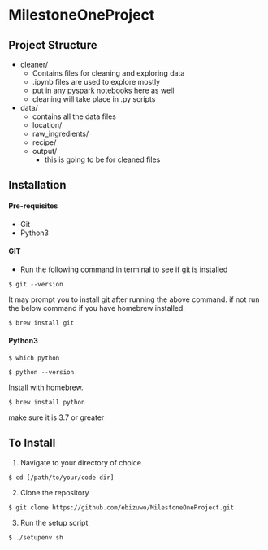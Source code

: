 # MilestoneOneProject

## Project Structure

* cleaner/
    * Contains files for cleaning and exploring data
    * .ipynb files are used to explore mostly
    * put in any pyspark notebooks here as well
    * cleaning will take place in .py scripts 
* data/
    * contains all the data files
    * location/
    * raw_ingredients/
    * recipe/
    * output/
        * this is going to be for cleaned files

## Installation

#### Pre-requisites

* Git
* Python3

#### GIT
* Run the following command in terminal to see if git is installed

```shell script
$ git --version
```
It may prompt you to install git after running the above command.
if not run the below command if you have homebrew installed.

```shell script
$ brew install git
```

#### Python3
```shell script
$ which python
```

```shell script
$ python --version
```

Install with homebrew.
```shell script
$ brew install python
```
make sure it is 3.7 or greater

## To Install
1. Navigate to your directory of choice
```shell script
$ cd [/path/to/your/code dir]
```
2. Clone the repository
```shell script
$ git clone https://github.com/ebizuwo/MilestoneOneProject.git
```
3. Run the setup script
```shell script
$ ./setupenv.sh
```
